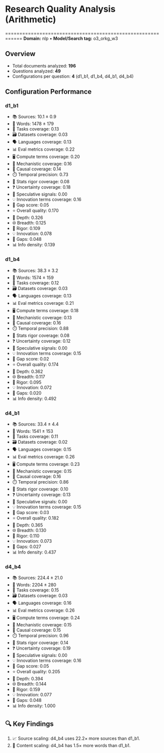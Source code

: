 # Research Quality Analysis (Arithmetic)
============================================================
**Domain:** nlp  •  **Model/Search tag:** o3_orkg_w3

## Overview
- Total documents analyzed: **196**
- Questions analyzed: **49**
- Configurations per question: **4** (d1_b1, d1_b4, d4_b1, d4_b4)

## Configuration Performance

### d1_b1
- 📚 Sources: 10.1 ± 0.9
- 📝 Words: 1478 ± 179
- 🧭 Tasks coverage: 0.13
- 🗃️ Datasets coverage: 0.03
- 🗣️ Languages coverage: 0.13
- 📊 Eval metrics coverage: 0.22
- 🖥️ Compute terms coverage: 0.20
- 🔬 Mechanistic coverage: 0.16
- 🔗 Causal coverage: 0.14
- ⏱️ Temporal precision: 0.73
- 📐 Stats rigor coverage: 0.08
- ❓ Uncertainty coverage: 0.18
- 💭 Speculative signals: 0.00
- 💡 Innovation terms coverage: 0.16
- 🧩 Gap score: 0.05
- ⭐ Overall quality: 0.170
- 🎯 Depth: 0.326
- 🌐 Breadth: 0.125
- 🔬 Rigor: 0.109
- 💡 Innovation: 0.078
- 🧩 Gaps: 0.048
- 📊 Info density: 0.139

### d1_b4
- 📚 Sources: 38.3 ± 3.2
- 📝 Words: 1574 ± 159
- 🧭 Tasks coverage: 0.12
- 🗃️ Datasets coverage: 0.03
- 🗣️ Languages coverage: 0.13
- 📊 Eval metrics coverage: 0.21
- 🖥️ Compute terms coverage: 0.18
- 🔬 Mechanistic coverage: 0.13
- 🔗 Causal coverage: 0.16
- ⏱️ Temporal precision: 0.88
- 📐 Stats rigor coverage: 0.08
- ❓ Uncertainty coverage: 0.12
- 💭 Speculative signals: 0.00
- 💡 Innovation terms coverage: 0.15
- 🧩 Gap score: 0.02
- ⭐ Overall quality: 0.174
- 🎯 Depth: 0.362
- 🌐 Breadth: 0.117
- 🔬 Rigor: 0.095
- 💡 Innovation: 0.072
- 🧩 Gaps: 0.020
- 📊 Info density: 0.492

### d4_b1
- 📚 Sources: 33.4 ± 4.4
- 📝 Words: 1541 ± 153
- 🧭 Tasks coverage: 0.11
- 🗃️ Datasets coverage: 0.02
- 🗣️ Languages coverage: 0.15
- 📊 Eval metrics coverage: 0.26
- 🖥️ Compute terms coverage: 0.23
- 🔬 Mechanistic coverage: 0.15
- 🔗 Causal coverage: 0.16
- ⏱️ Temporal precision: 0.86
- 📐 Stats rigor coverage: 0.10
- ❓ Uncertainty coverage: 0.13
- 💭 Speculative signals: 0.00
- 💡 Innovation terms coverage: 0.15
- 🧩 Gap score: 0.03
- ⭐ Overall quality: 0.182
- 🎯 Depth: 0.365
- 🌐 Breadth: 0.130
- 🔬 Rigor: 0.110
- 💡 Innovation: 0.073
- 🧩 Gaps: 0.027
- 📊 Info density: 0.437

### d4_b4
- 📚 Sources: 224.4 ± 21.0
- 📝 Words: 2204 ± 280
- 🧭 Tasks coverage: 0.15
- 🗃️ Datasets coverage: 0.03
- 🗣️ Languages coverage: 0.16
- 📊 Eval metrics coverage: 0.26
- 🖥️ Compute terms coverage: 0.24
- 🔬 Mechanistic coverage: 0.15
- 🔗 Causal coverage: 0.15
- ⏱️ Temporal precision: 0.96
- 📐 Stats rigor coverage: 0.14
- ❓ Uncertainty coverage: 0.19
- 💭 Speculative signals: 0.00
- 💡 Innovation terms coverage: 0.16
- 🧩 Gap score: 0.05
- ⭐ Overall quality: 0.205
- 🎯 Depth: 0.394
- 🌐 Breadth: 0.144
- 🔬 Rigor: 0.159
- 💡 Innovation: 0.077
- 🧩 Gaps: 0.048
- 📊 Info density: 1.000

## 🔍 Key Findings
1. 📈 Source scaling: d4_b4 uses 22.2× more sources than d1_b1.
2. 📝 Content scaling: d4_b4 has 1.5× more words than d1_b1.